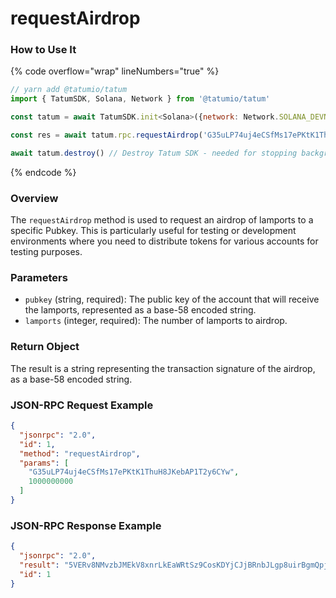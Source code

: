 # requestAirdrop

### How to Use It

{% code overflow="wrap" lineNumbers="true" %}
```javascript
// yarn add @tatumio/tatum
import { TatumSDK, Solana, Network } from '@tatumio/tatum'

const tatum = await TatumSDK.init<Solana>({network: Network.SOLANA_DEVNET})

const res = await tatum.rpc.requestAirdrop('G35uLP74uj4eCSfMs17ePKtK1ThuH8JKebAP1T2y6CYw',1000000000)

await tatum.destroy() // Destroy Tatum SDK - needed for stopping background jobs
```
{% endcode %}

### Overview

The `requestAirdrop` method is used to request an airdrop of lamports to a specific Pubkey. This is particularly useful for testing or development environments where you need to distribute tokens for various accounts for testing purposes.

### Parameters

* `pubkey` (string, required): The public key of the account that will receive the lamports, represented as a base-58 encoded string.
* `lamports` (integer, required): The number of lamports to airdrop.

### Return Object

The result is a string representing the transaction signature of the airdrop, as a base-58 encoded string.

### JSON-RPC Request Example

```json
{
  "jsonrpc": "2.0", 
  "id": 1,
  "method": "requestAirdrop",
  "params": [
    "G35uLP74uj4eCSfMs17ePKtK1ThuH8JKebAP1T2y6CYw",
    1000000000
  ]
}
```

### JSON-RPC Response Example

```json
{
  "jsonrpc": "2.0",
  "result": "5VERv8NMvzbJMEkV8xnrLkEaWRtSz9CosKDYjCJjBRnbJLgp8uirBgmQpjKhoR4tjF3ZpRzrFmBV6UjKdiSZkQUW",
  "id": 1
}
```

